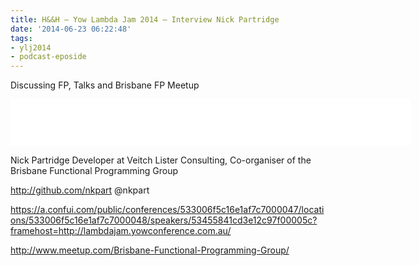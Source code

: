 ```yaml
---
title: H&&H – Yow Lambda Jam 2014 – Interview Nick Partridge
date: '2014-06-23 06:22:48'
tags:
- ylj2014
- podcast-eposide
---
```


Discussing FP, Talks and Brisbane FP Meetup

<!--more -->
<iframe style="border: none" src="//html5-player.libsyn.com/embed/episode/id/2904935/height/75/width/640/theme/standard/direction/no/autoplay/no/autonext/no/thumbnail/no/preload/no/no_addthis/no/" height="75" width="640" scrolling="no"  allowfullscreen webkitallowfullscreen mozallowfullscreen oallowfullscreen msallowfullscreen></iframe>

Nick Partridge
Developer at Veitch Lister Consulting, Co-organiser of the Brisbane Functional Programming Group

http://github.com/nkpart
@nkpart

https://a.confui.com/public/conferences/533006f5c16e1af7c7000047/locations/533006f5c16e1af7c7000048/speakers/53455841cd3e12c97f00005c?framehost=http://lambdajam.yowconference.com.au/


http://www.meetup.com/Brisbane-Functional-Programming-Group/
